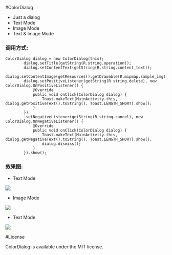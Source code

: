#ColorDialog

* Just a dialog
* Text Mode
* Image Mode
* Text & Image Mode


### 调用方式:

<pre><code>ColorDialog dialog = new ColorDialog(this);
        dialog.setTitle(getString(R.string.operation));
        dialog.setContentText(getString(R.string.content_text));
        dialog.setContentImage(getResources().getDrawable(R.mipmap.sample_img));
        dialog.setPositiveListener(getString(R.string.delete), new ColorDialog.OnPositiveListener() {
            @Override
            public void onClick(ColorDialog dialog) {
                Toast.makeText(MainActivity.this, dialog.getPositiveText().toString(), Toast.LENGTH_SHORT).show();
            }
        })
        .setNegativeListener(getString(R.string.cancel), new ColorDialog.OnNegativeListener() {
            @Override
            public void onClick(ColorDialog dialog) {
                Toast.makeText(MainActivity.this, dialog.getNegativeText().toString(), Toast.LENGTH_SHORT).show();
                dialog.dismiss();
            }
        }).show();
</code></pre>




### 效果图:
* Text Mode

![](https://github.com/andyxialm/ColorDialog/blob/master/art/Screenshot_text.png?raw=true)

* Image Mode

![](https://github.com/andyxialm/ColorDialog/blob/master/art/Screenshot_img.png?raw=true)

* Text Mode

![](https://github.com/andyxialm/ColorDialog/blob/master/art/Screenshot_imgtext.png?raw=true)


#License
<p>ColorDialog is available under the MIT license.</p>
